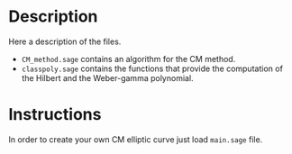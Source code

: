 # Description

Here a description of the files. 
  - `CM_method.sage` contains an algorithm for the CM method.
  - `classpoly.sage` contains the functions that provide the computation of the Hilbert and the Weber-gamma polynomial.


# Instructions

In order to create your own CM elliptic curve just load `main.sage` file.


